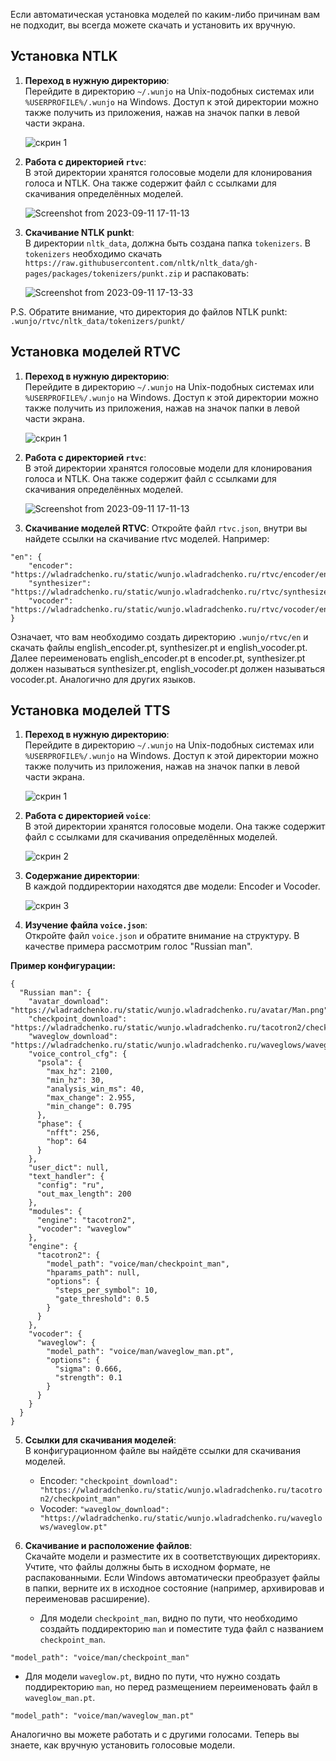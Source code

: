Если автоматическая установка моделей по каким-либо причинам вам не подходит, вы всегда можете скачать и установить их вручную.

## Установка NTLK

1. **Переход в нужную директорию**:  
Перейдите в директорию `~/.wunjo` на Unix-подобных системах или `%USERPROFILE%/.wunjo` на Windows. Доступ к этой директории можно также получить из приложения, нажав на значок папки в левой части экрана.

   ![скрин 1](https://github.com/wladradchenko/wunjo.wladradchenko.ru/assets/56233697/7e1d14fe-62bd-4d43-a0f2-3c08eea419ca)

2. **Работа с директорией `rtvc`**:  
В этой директории хранятся голосовые модели для клонирования голоса и NTLK. Она также содержит файл с ссылками для скачивания определённых моделей. 

   ![Screenshot from 2023-09-11 17-11-13](https://github.com/wladradchenko/wunjo.wladradchenko.ru/assets/56233697/f508d1d2-e7e3-40f4-af72-e900d4fc88ca)

3. **Скачивание NTLK punkt**:  
В директории `nltk_data`, должна быть создана папка `tokenizers`. В `tokenizers` необходимо скачать `https://raw.githubusercontent.com/nltk/nltk_data/gh-pages/packages/tokenizers/punkt.zip` и распаковать:

   ![Screenshot from 2023-09-11 17-13-33](https://github.com/wladradchenko/wunjo.wladradchenko.ru/assets/56233697/8943000c-6134-4153-9d9f-e4337c724b82)

P.S. Обратите внимание, что директория до файлов NTLK punkt: `.wunjo/rtvc/nltk_data/tokenizers/punkt/`

## Установка моделей RTVC

1. **Переход в нужную директорию**:  
Перейдите в директорию `~/.wunjo` на Unix-подобных системах или `%USERPROFILE%/.wunjo` на Windows. Доступ к этой директории можно также получить из приложения, нажав на значок папки в левой части экрана.

   ![скрин 1](https://github.com/wladradchenko/wunjo.wladradchenko.ru/assets/56233697/7e1d14fe-62bd-4d43-a0f2-3c08eea419ca)

2. **Работа с директорией `rtvc`**:  
В этой директории хранятся голосовые модели для клонирования голоса и NTLK. Она также содержит файл с ссылками для скачивания определённых моделей. 

   ![Screenshot from 2023-09-11 17-11-13](https://github.com/wladradchenko/wunjo.wladradchenko.ru/assets/56233697/f508d1d2-e7e3-40f4-af72-e900d4fc88ca)

3. **Скачивание моделей RTVC**:
Откройте файл `rtvc.json`, внутри вы найдете ссылки на скачивание rtvc моделей. Например:

```
"en": {
    "encoder": "https://wladradchenko.ru/static/wunjo.wladradchenko.ru/rtvc/encoder/english_encoder.pt",
    "synthesizer": "https://wladradchenko.ru/static/wunjo.wladradchenko.ru/rtvc/synthesizer/synthesizer.pt",
    "vocoder": "https://wladradchenko.ru/static/wunjo.wladradchenko.ru/rtvc/vocoder/english_vocoder.pt"
}
```

Означает, что вам необходимо создать директорию `.wunjo/rtvc/en` и скачать файлы english_encoder.pt, synthesizer.pt и english_vocoder.pt. Далее переименовать english_encoder.pt в encoder.pt, synthesizer.pt должен называться synthesizer.pt, english_vocoder.pt должен называться vocoder.pt. Аналогично для других языков.

## Установка моделей TTS

1. **Переход в нужную директорию**:  
Перейдите в директорию `~/.wunjo` на Unix-подобных системах или `%USERPROFILE%/.wunjo` на Windows. Доступ к этой директории можно также получить из приложения, нажав на значок папки в левой части экрана.

   ![скрин 1](https://github.com/wladradchenko/wunjo.wladradchenko.ru/assets/56233697/7e1d14fe-62bd-4d43-a0f2-3c08eea419ca)

2. **Работа с директорией `voice`**:  
В этой директории хранятся голосовые модели. Она также содержит файл с ссылками для скачивания определённых моделей. 

   ![скрин 2](https://github.com/wladradchenko/wunjo.wladradchenko.ru/assets/56233697/40a7a13b-61a1-48f9-8f2e-b7bf8b82a84a)

3. **Содержание директории**:  
В каждой поддиректории находятся две модели: Encoder и Vocoder.

   ![скрин 3](https://github.com/wladradchenko/wunjo.wladradchenko.ru/assets/56233697/c50e20b9-f33e-4e0f-b10a-baf08befd97a)

4. **Изучение файла `voice.json`**:  
Откройте файл `voice.json` и обратите внимание на структуру. В качестве примера рассмотрим голос "Russian man".

**Пример конфигурации:**


```
{
  "Russian man": {
    "avatar_download": "https://wladradchenko.ru/static/wunjo.wladradchenko.ru/avatar/Man.png",
    "checkpoint_download":  "https://wladradchenko.ru/static/wunjo.wladradchenko.ru/tacotron2/checkpoint_man",
    "waveglow_download":  "https://wladradchenko.ru/static/wunjo.wladradchenko.ru/waveglows/waveglow.pt",
    "voice_control_cfg": {
      "psola": {
        "max_hz": 2100,
        "min_hz": 30,
        "analysis_win_ms": 40,
        "max_change": 2.955,
        "min_change": 0.795
      },
      "phase": {
        "nfft": 256,
        "hop": 64
      }
    },
    "user_dict": null,
    "text_handler": {
      "config": "ru",
      "out_max_length": 200
    },
    "modules": {
      "engine": "tacotron2",
      "vocoder": "waveglow"
    },
    "engine": {
      "tacotron2": {
        "model_path": "voice/man/checkpoint_man",
        "hparams_path": null,
        "options": {
          "steps_per_symbol": 10,
          "gate_threshold": 0.5
        }
      }
    },
    "vocoder": {
      "waveglow": {
        "model_path": "voice/man/waveglow_man.pt",
        "options": {
          "sigma": 0.666,
          "strength": 0.1
        }
      }
    }
  }
}
```

5. **Ссылки для скачивания моделей**:  
В конфигурационном файле вы найдёте ссылки для скачивания моделей.

   - Encoder: `"checkpoint_download": "https://wladradchenko.ru/static/wunjo.wladradchenko.ru/tacotron2/checkpoint_man"`
   - Vocoder: `"waveglow_download": "https://wladradchenko.ru/static/wunjo.wladradchenko.ru/waveglows/waveglow.pt"`

6. **Скачивание и расположение файлов**:  
Скачайте модели и разместите их в соответствующих директориях. Учтите, что файлы должны быть в исходном формате, не распакованными. Если Windows автоматически преобразует файлы в папки, верните их в исходное состояние (например, архивировав и переименовав расширение).

   - Для модели `checkpoint_man`, видно по пути, что необходимо создайть поддиректорию `man` и поместите туда файл с названием `checkpoint_man`.

```
"model_path": "voice/man/checkpoint_man"
```

   - Для модели `waveglow.pt`, видно по пути, что нужно создать поддиректорию `man`, но перед размещением переименовать файл в `waveglow_man.pt`.

```
"model_path": "voice/man/waveglow_man.pt"
```

Аналогично вы можете работать и с другими голосами. Теперь вы знаете, как вручную установить голосовые модели.